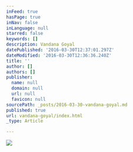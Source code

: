 ```yaml
---
inFeed: true
hasPage: true
inNav: false
inLanguage: null
starred: false
keywords: []
description: Vandana Goyal
datePublished: '2016-03-30T12:37:01.297Z'
dateModified: '2016-03-30T12:36:36.240Z'
title: ''
author: []
authors: []
publisher:
  name: null
  domain: null
  url: null
  favicon: null
sourcePath: _posts/2016-03-30-vandana-goyal.md
published: true
url: vandana-goyal/index.html
_type: Article

---
```

![](https://the-grid-user-content.s3-us-west-2.amazonaws.com/c0b61b3a-6390-48bd-bd0d-9330804b5947.jpg)